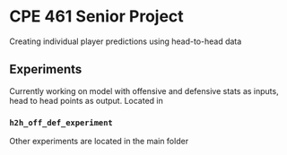 # CPE 461 Senior Project

Creating individual player predictions using head-to-head data

## Experiments

Currently working on model with offensive and defensive stats as inputs, head to head points as output. Located in 

### `h2h_off_def_experiment`

Other experiments are located in the main folder
